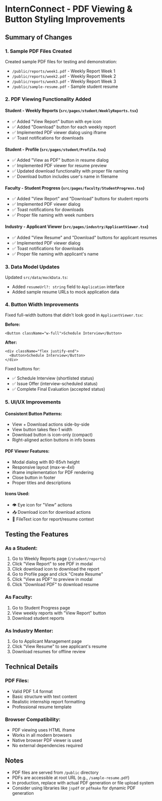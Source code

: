 # InternConnect - PDF Viewing & Button Styling Improvements

## Summary of Changes

### 1. Sample PDF Files Created
Created sample PDF files for testing and demonstration:
- `/public/reports/week1.pdf` - Weekly Report Week 1
- `/public/reports/week2.pdf` - Weekly Report Week 2  
- `/public/reports/week3.pdf` - Weekly Report Week 3
- `/public/sample-resume.pdf` - Sample student resume

### 2. PDF Viewing Functionality Added

#### Student - Weekly Reports (`src/pages/student/WeeklyReports.tsx`)
- ✅ Added "View Report" button with eye icon
- ✅ Added "Download" button for each weekly report
- ✅ Implemented PDF viewer dialog using iframe
- ✅ Toast notifications for downloads

#### Student - Profile (`src/pages/student/Profile.tsx`)
- ✅ Added "View as PDF" button in resume dialog
- ✅ Implemented PDF viewer for resume preview
- ✅ Updated download functionality with proper file naming
- ✅ Download button includes user's name in filename

#### Faculty - Student Progress (`src/pages/faculty/StudentProgress.tsx`)
- ✅ Added "View Report" and "Download" buttons for student reports
- ✅ Implemented PDF viewer dialog
- ✅ Toast notifications for downloads
- ✅ Proper file naming with week numbers

#### Industry - Applicant Viewer (`src/pages/industry/ApplicantViewer.tsx`)
- ✅ Added "View Resume" and "Download" buttons for applicant resumes
- ✅ Implemented PDF viewer dialog
- ✅ Toast notifications for downloads
- ✅ Proper file naming with applicant's name

### 3. Data Model Updates
Updated `src/data/mockData.ts`:
- Added `resumeUrl?: string` field to `Application` interface
- Added sample resume URLs to mock application data

### 4. Button Width Improvements
Fixed full-width buttons that didn't look good in `ApplicantViewer.tsx`:

**Before:**
```tsx
<Button className="w-full">Schedule Interview</Button>
```

**After:**
```tsx
<div className="flex justify-end">
  <Button>Schedule Interview</Button>
</div>
```

Fixed buttons for:
- ✅ Schedule Interview (shortlisted status)
- ✅ Issue Offer (interview-scheduled status)
- ✅ Complete Final Evaluation (accepted status)

### 5. UI/UX Improvements

#### Consistent Button Patterns:
- View + Download actions side-by-side
- View button takes flex-1 width
- Download button is icon-only (compact)
- Right-aligned action buttons in info boxes

#### PDF Viewer Features:
- Modal dialog with 80-85vh height
- Responsive layout (max-w-4xl)
- iframe implementation for PDF rendering
- Close button in footer
- Proper titles and descriptions

#### Icons Used:
- 👁️ Eye icon for "View" actions
- 📥 Download icon for download actions
- 📄 FileText icon for report/resume context

## Testing the Features

### As a Student:
1. Go to Weekly Reports page (`/student/reports`)
2. Click "View Report" to see PDF in modal
3. Click download icon to download the report
4. Go to Profile page and click "Create Resume"
5. Click "View as PDF" to preview in modal
6. Click "Download PDF" to download resume

### As Faculty:
1. Go to Student Progress page
2. View weekly reports with "View Report" button
3. Download student reports

### As Industry Mentor:
1. Go to Applicant Management page
2. Click "View Resume" to see applicant's resume
3. Download resumes for offline review

## Technical Details

### PDF Files:
- Valid PDF 1.4 format
- Basic structure with text content
- Realistic internship report formatting
- Professional resume template

### Browser Compatibility:
- PDF viewing uses HTML iframe
- Works in all modern browsers
- Native browser PDF viewer is used
- No external dependencies required

## Notes
- PDF files are served from `/public` directory
- PDFs are accessible at root URL (e.g., `/sample-resume.pdf`)
- In production, replace with actual PDF generation or file upload system
- Consider using libraries like `jspdf` or `pdfmake` for dynamic PDF generation
